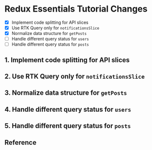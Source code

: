 # Redux Essentials Tutorial Changes

- [x] Implement code splitting for API slices
- [x] Use RTK Query only for `notificationsSlice`
- [x] Normalize data structure for `getPosts`
- [ ] Handle different query status for `users`
- [ ] Handle different query status for `posts`

## 1. Implement code splitting for API slices

## 2. Use RTK Query only for `notificationsSlice`

## 3. Normalize data structure for `getPosts`

## 4. Handle different query status for `users`

## 5. Handle different query status for `posts`

## Reference
